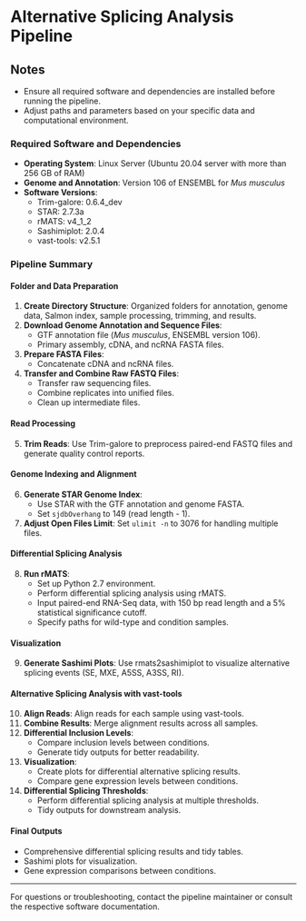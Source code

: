 # Alternative Splicing Analysis Pipeline

## Notes
- Ensure all required software and dependencies are installed before running the pipeline.
- Adjust paths and parameters based on your specific data and computational environment.

### Required Software and Dependencies
- **Operating System**: Linux Server (Ubuntu 20.04 server with more than 256 GB of RAM)
- **Genome and Annotation**: Version 106 of ENSEMBL for *Mus musculus*
- **Software Versions**:
  - Trim-galore: 0.6.4_dev
  - STAR: 2.7.3a
  - rMATS: v4_1_2
  - Sashimiplot: 2.0.4
  - vast-tools: v2.5.1

### Pipeline Summary

#### Folder and Data Preparation
1. **Create Directory Structure**: Organized folders for annotation, genome data, Salmon index, sample processing, trimming, and results.
2. **Download Genome Annotation and Sequence Files**:
   - GTF annotation file (*Mus musculus*, ENSEMBL version 106).
   - Primary assembly, cDNA, and ncRNA FASTA files.
3. **Prepare FASTA Files**:
   - Concatenate cDNA and ncRNA files.
4. **Transfer and Combine Raw FASTQ Files**:
   - Transfer raw sequencing files.
   - Combine replicates into unified files.
   - Clean up intermediate files.

#### Read Processing
5. **Trim Reads**: Use Trim-galore to preprocess paired-end FASTQ files and generate quality control reports.

#### Genome Indexing and Alignment
6. **Generate STAR Genome Index**:
   - Use STAR with the GTF annotation and genome FASTA.
   - Set `sjdbOverhang` to 149 (read length - 1).
7. **Adjust Open Files Limit**: Set `ulimit -n` to 3076 for handling multiple files.

#### Differential Splicing Analysis
8. **Run rMATS**:
   - Set up Python 2.7 environment.
   - Perform differential splicing analysis using rMATS.
   - Input paired-end RNA-Seq data, with 150 bp read length and a 5% statistical significance cutoff.
   - Specify paths for wild-type and condition samples.

#### Visualization
9. **Generate Sashimi Plots**: Use rmats2sashimiplot to visualize alternative splicing events (SE, MXE, A5SS, A3SS, RI).

#### Alternative Splicing Analysis with vast-tools
10. **Align Reads**: Align reads for each sample using vast-tools.
11. **Combine Results**: Merge alignment results across all samples.
12. **Differential Inclusion Levels**:
    - Compare inclusion levels between conditions.
    - Generate tidy outputs for better readability.
13. **Visualization**:
    - Create plots for differential alternative splicing results.
    - Compare gene expression levels between conditions.
14. **Differential Splicing Thresholds**:
    - Perform differential splicing analysis at multiple thresholds.
    - Tidy outputs for downstream analysis.

#### Final Outputs
- Comprehensive differential splicing results and tidy tables.
- Sashimi plots for visualization.
- Gene expression comparisons between conditions.

---
For questions or troubleshooting, contact the pipeline maintainer or consult the respective software documentation.
